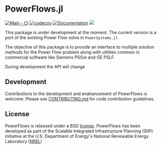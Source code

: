 # PowerFlows.jl

[![Main - CI](https://github.com/NREL-SIIP/PowerFlows.jl/actions/workflows/main-tests.yml/badge.svg)](https://github.com/NREL-SIIP/PowerFlows.jl/actions/workflows/main-tests.yml)
[![codecov](https://codecov.io/gh/NREL-SIIP/PowerFlows.jl/branch/main/graph/badge.svg?token=W2GIoyXQcF)](https://codecov.io/gh/NREL-SIIP/PowerFlows.jl)
[![Documentation](https://github.com/NREL-SIIP/PowerFlows.jl/actions/workflows/docs.yml/badge.svg)](https://github.com/NREL-SIIP/PowerFlows.jl/actions/workflows/docs.yml)
[<img src="https://img.shields.io/badge/slack-@SIIP/PF-blue.svg?logo=slack">](https://join.slack.com/t/nrel-siip/shared_invite/zt-glam9vdu-o8A9TwZTZqqNTKHa7q3BpQ)


This package is under development at the moment. The current version is a port of the existing Power Flow solve in `PowerSystems.jl`.

The objective of this package is to provide an interface to multiple solution methods for the Power Flow problem along with utilities common in commercial software like Siemens PSS/e and GE PSLF.

During development the API will change

## Development

Contributions to the development and enahancement of PowerFlows is welcome. Please see [CONTRIBUTING.md](https://github.com/NREL-SIIP/PowerFlows.jl/blob/master/CONTRIBUTING.md) for code contribution guidelines.

## License

PowerFlows is released under a BSD [license](https://github.com/NREL/PowerFlows.jl/blob/master/LICENSE). PowerFlows has been developed as part of the Scalable Integrated Infrastructure Planning (SIIP)
initiative at the U.S. Department of Energy's National Renewable Energy Laboratory ([NREL](https://www.nrel.gov/))
